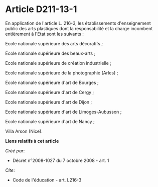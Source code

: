 # Article D211-13-1

En application de l'article L. 216-3, les établissements d'enseignement public des arts plastiques dont la responsabilité et
la charge incombent entièrement à l'Etat sont les suivants : 

Ecole nationale supérieure des arts décoratifs ; 

Ecole nationale supérieure des beaux-arts ; 

Ecole nationale supérieure de création industrielle ; 

Ecole nationale supérieure de la photographie (Arles) ; 

Ecole nationale supérieure d'art de Bourges ; 

Ecole nationale supérieure d'art de Cergy ; 

Ecole nationale supérieure d'art de Dijon ; 

Ecole nationale supérieure d'art de Limoges-Aubusson ; 

Ecole nationale supérieure d'art de Nancy ; 

Villa Arson (Nice).

**Liens relatifs à cet article**

_Créé par_:

  - Décret n°2008-1027 du 7 octobre 2008 - art. 1

_Cite_:

  - Code de l'éducation - art. L216-3

